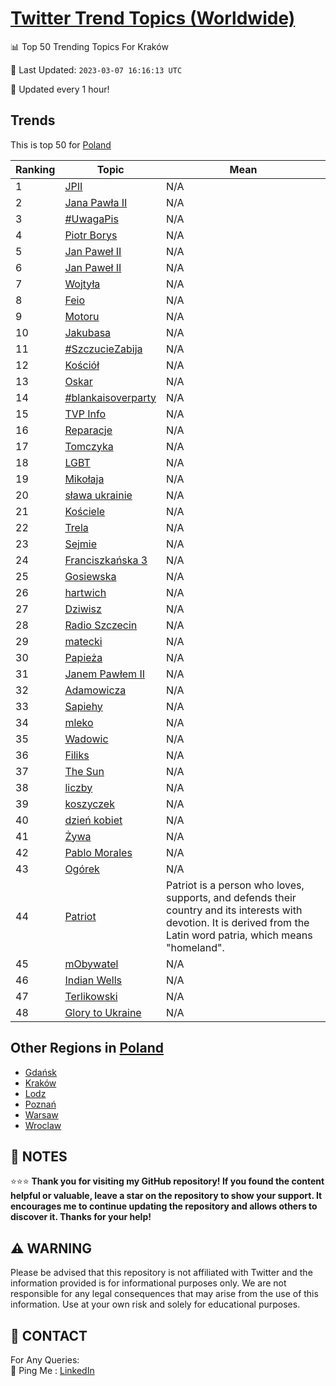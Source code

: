 [Twitter Trend Topics (Worldwide)](https://github.com/ErcinDedeoglu/Twitter-Trend-Topics)
==========


📊 Top 50 Trending Topics For Kraków

📆 Last Updated: `2023-03-07 16:16:13 UTC`

🔧 Updated every 1 hour!


## Trends

This is top 50 for [Poland](</Poland>)

| Ranking | Topic | Mean |
| ------- | ------------ | ------------ |
| 1 | [JPII](http://twitter.com/search?q=JPII) | N/A |
| 2 | [Jana Pawła II](http://twitter.com/search?q=Jana+Paw%c5%82a+II) | N/A |
| 3 | [#UwagaPis](http://twitter.com/search?q=%23UwagaPis) | N/A |
| 4 | [Piotr Borys](http://twitter.com/search?q=Piotr+Borys) | N/A |
| 5 | [Jan Paweł II](http://twitter.com/search?q=Jan+Pawe%c5%82+II) | N/A |
| 6 | [Jan Paweł II](http://twitter.com/search?q=Jan+Pawe%c5%82+II) | N/A |
| 7 | [Wojtyła](http://twitter.com/search?q=Wojty%c5%82a) | N/A |
| 8 | [Feio](http://twitter.com/search?q=Feio) | N/A |
| 9 | [Motoru](http://twitter.com/search?q=Motoru) | N/A |
| 10 | [Jakubasa](http://twitter.com/search?q=Jakubasa) | N/A |
| 11 | [#SzczucieZabija](http://twitter.com/search?q=%23SzczucieZabija) | N/A |
| 12 | [Kościół](http://twitter.com/search?q=Ko%c5%9bci%c3%b3%c5%82) | N/A |
| 13 | [Oskar](http://twitter.com/search?q=Oskar) | N/A |
| 14 | [#blankaisoverparty](http://twitter.com/search?q=%23blankaisoverparty) | N/A |
| 15 | [TVP Info](http://twitter.com/search?q=TVP+Info) | N/A |
| 16 | [Reparacje](http://twitter.com/search?q=Reparacje) | N/A |
| 17 | [Tomczyka](http://twitter.com/search?q=Tomczyka) | N/A |
| 18 | [LGBT](http://twitter.com/search?q=LGBT) | N/A |
| 19 | [Mikołaja](http://twitter.com/search?q=Miko%c5%82aja) | N/A |
| 20 | [sława ukrainie](http://twitter.com/search?q=s%c5%82awa+ukrainie) | N/A |
| 21 | [Kościele](http://twitter.com/search?q=Ko%c5%9bciele) | N/A |
| 22 | [Trela](http://twitter.com/search?q=Trela) | N/A |
| 23 | [Sejmie](http://twitter.com/search?q=Sejmie) | N/A |
| 24 | [Franciszkańska 3](http://twitter.com/search?q=Franciszka%c5%84ska+3) | N/A |
| 25 | [Gosiewska](http://twitter.com/search?q=Gosiewska) | N/A |
| 26 | [hartwich](http://twitter.com/search?q=hartwich) | N/A |
| 27 | [Dziwisz](http://twitter.com/search?q=Dziwisz) | N/A |
| 28 | [Radio Szczecin](http://twitter.com/search?q=Radio+Szczecin) | N/A |
| 29 | [matecki](http://twitter.com/search?q=matecki) | N/A |
| 30 | [Papieża](http://twitter.com/search?q=Papie%c5%bca) | N/A |
| 31 | [Janem Pawłem II](http://twitter.com/search?q=Janem+Paw%c5%82em+II) | N/A |
| 32 | [Adamowicza](http://twitter.com/search?q=Adamowicza) | N/A |
| 33 | [Sapiehy](http://twitter.com/search?q=Sapiehy) | N/A |
| 34 | [mleko](http://twitter.com/search?q=mleko) | N/A |
| 35 | [Wadowic](http://twitter.com/search?q=Wadowic) | N/A |
| 36 | [Filiks](http://twitter.com/search?q=Filiks) | N/A |
| 37 | [The Sun](http://twitter.com/search?q=The+Sun) | N/A |
| 38 | [liczby](http://twitter.com/search?q=liczby) | N/A |
| 39 | [koszyczek](http://twitter.com/search?q=koszyczek) | N/A |
| 40 | [dzień kobiet](http://twitter.com/search?q=dzie%c5%84+kobiet) | N/A |
| 41 | [Żywa](http://twitter.com/search?q=%c5%bbywa) | N/A |
| 42 | [Pablo Morales](http://twitter.com/search?q=Pablo+Morales) | N/A |
| 43 | [Ogórek](http://twitter.com/search?q=Og%c3%b3rek) | N/A |
| 44 | [Patriot](http://twitter.com/search?q=Patriot) | Patriot is a person who loves, supports, and defends their country and its interests with devotion. It is derived from the Latin word patria, which means "homeland". |
| 45 | [mObywatel](http://twitter.com/search?q=mObywatel) | N/A |
| 46 | [Indian Wells](http://twitter.com/search?q=Indian+Wells) | N/A |
| 47 | [Terlikowski](http://twitter.com/search?q=Terlikowski) | N/A |
| 48 | [Glory to Ukraine](http://twitter.com/search?q=Glory+to+Ukraine) | N/A |



## Other Regions in [Poland](</Poland>)

* [Gdańsk](</Poland/Gdańsk.md>)
* [Kraków](</Poland/Kraków.md>)
* [Lodz](</Poland/Lodz.md>)
* [Poznań](</Poland/Poznań.md>)
* [Warsaw](</Poland/Warsaw.md>)
* [Wroclaw](</Poland/Wroclaw.md>)



## 📝 NOTES

⭐⭐⭐ **Thank you for visiting my GitHub repository! If you found the content helpful or valuable, leave a star on the repository to show your support. It encourages me to continue updating the repository and allows others to discover it. Thanks for your help!**


## ⚠️ WARNING

Please be advised that this repository is not affiliated with Twitter and the information provided is for informational purposes only. We are not responsible for any legal consequences that may arise from the use of this information. Use at your own risk and solely for educational purposes.


## 📨 CONTACT

 For Any Queries:  
            🏓 Ping Me : [LinkedIn](https://www.linkedin.com/in/ercindedeoglu/)
